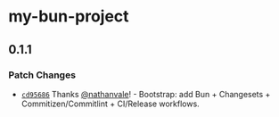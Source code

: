 # my-bun-project

## 0.1.1

### Patch Changes

- [`cd95686`](https://github.com/nathanvale/bun-changesets-template/commit/cd9568623a6295514d119e609db8d71559cc9857)
  Thanks [@nathanvale](https://github.com/nathanvale)! - Bootstrap: add Bun +
  Changesets + Commitizen/Commitlint + CI/Release workflows.
